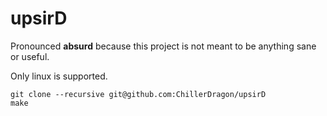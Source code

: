 # upsirD

Pronounced **absurd** because this project is not meant to be anything sane or useful.


Only linux is supported.

```
git clone --recursive git@github.com:ChillerDragon/upsirD
make
```
